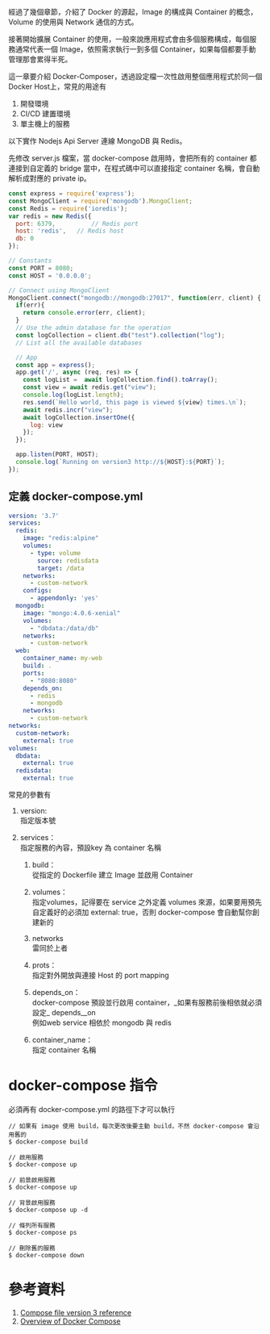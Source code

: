 經過了幾個章節，介紹了 Docker 的源起，Image 的構成與 Container 的概念，Volume 的使用與 Network 通信的方式。

接著開始擴展 Container 的使用，一般來說應用程式會由多個服務構成，每個服務通常代表一個 Image，依照需求執行一到多個 Container，如果每個都要手動管理那會累得半死。

這一章要介紹 Docker-Composer，透過設定檔一次性啟用整個應用程式於同一個 Docker Host上，常見的用途有

1. 開發環境
2. CI/CD 建置環境
3. 單主機上的服務

以下實作 Nodejs Api Server 連線 MongoDB 與 Redis。

先修改 server.js 檔案，當 docker-compose 啟用時，會把所有的 container 都連接到自定義的 bridge 當中，在程式碼中可以直接指定 container 名稱，會自動解析成對應的 private ip。

```js
const express = require('express');
const MongoClient = require('mongodb').MongoClient;
const Redis = require('ioredis');
var redis = new Redis({
  port: 6379,          // Redis port
  host: 'redis',   // Redis host
  db: 0
});

// Constants
const PORT = 8080;
const HOST = '0.0.0.0';

// Connect using MongoClient
MongoClient.connect("mongodb://mongodb:27017", function(err, client) {
  if(err){
    return console.error(err, client);
  }
  // Use the admin database for the operation
  const logCollection = client.db("test").collection("log");
  // List all the available databases

  // App
  const app = express();
  app.get('/', async (req, res) => {
    const logList =  await logCollection.find().toArray();
    const view = await redis.get("view");
    console.log(logList.length);
    res.send(`Hello world, this page is viewed ${view} times.\n`);
    await redis.incr("view");
    await logCollection.insertOne({
      log: view
    });
  });

  app.listen(PORT, HOST);
  console.log(`Running on version3 http://${HOST}:${PORT}`);
});
```

## 定義 docker-compose.yml

```yml
version: '3.7'
services:
  redis:
    image: "redis:alpine"
    volumes:
      - type: volume
        source: redisdata
        target: /data
    networks: 
      - custom-network
    configs:
      - appendonly: 'yes'
  mongodb:
    image: "mongo:4.0.6-xenial"
    volumes:
      - "dbdata:/data/db"
    networks: 
      - custom-network
  web:
    container_name: my-web
    build: .
    ports:
      - "8080:8080"
    depends_on:
      - redis
      - mongodb
    networks: 
      - custom-network
networks: 
  custom-network:
    external: true
volumes:
  dbdata: 
    external: true
  redisdata:
    external: true
```

常見的參數有

1. version:  
   指定版本號

2. services：  
   指定服務的內容，預設key 為 container 名稱

   1. build：  
      從指定的 Dockerfile 建立 Image 並啟用 Container

   2. volumes：  
      指定volumes，記得要在 service 之外定義 volumes 來源，如果要用預先自定義好的必須加 external: true，否則 docker-compose 會自動幫你創建新的

   3. networks  
      雷同於上者

   4. prots：  
      指定對外開放與連接 Host 的 port mapping

   5. depends_on：  
      docker-compose 預設並行啟用 container，_如果有服務前後相依就必須設定\_ depends\_\_on  
      例如web service 相依於 mongodb 與 redis

   6. container\_name：  
      指定 container 名稱

# docker-compose 指令

必須再有 docker-compose.yml 的路徑下才可以執行

```
// 如果有 image 使用 build，每次更改後要主動 build，不然 docker-compose 會沿用舊的
$ docker-compose build

// 啟用服務
$ docker-compose up

// 前景啟用服務
$ docker-compose up

// 背景啟用服務
$ docker-compose up -d

// 條列所有服務
$ docker-compose ps

// 刪除舊的服務
$ docker-compose down
```

# 參考資料

1. [Compose file version 3 reference](https://docs.docker.com/compose/compose-file/)
2. [Overview of Docker Compose](https://docs.docker.com/compose/overview/)



